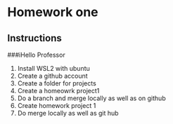 # Homework one
## Instructions
###iHello Professor
1. Install WSL2 with ubuntu
2. Create a github account
3. Create a folder for projects
4. Create a homeowrk project1
5. Do a branch and merge locally as well as on github
6. Create homework project 1
7. Do merge locally as well as git hub
